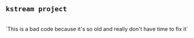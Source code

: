 ## `kstream project`
<br>
`This is a bad code because it's so old and really don't have time to fix it`






















